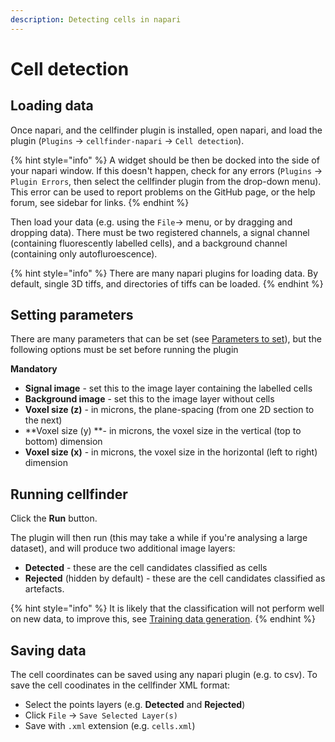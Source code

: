 ```yaml
---
description: Detecting cells in napari
---
```


# Cell detection

## Loading data

Once napari, and the cellfinder plugin is installed, open napari, and load the plugin (`Plugins` -> `cellfinder-napari` -> `Cell detection`).

{% hint style="info" %}
A widget should be then be docked into the side of your napari window. If this doesn't happen, check for any errors (`Plugins` -> `Plugin Errors`, then select the cellfinder plugin from the drop-down menu). This error can be used to report problems on the GitHub page, or the help forum, see sidebar for links.
{% endhint %}

Then load your data (e.g. using the `File`-> menu, or by dragging and dropping data). There must be two registered channels, a signal channel (containing fluorescently labelled cells), and a background channel (containing only autofluroescence).&#x20;

{% hint style="info" %}
There are many napari plugins for loading data. By default, single 3D tiffs, and directories of tiffs can be loaded.
{% endhint %}

## Setting parameters

There are many parameters that can be set (see [Parameters to set](parameters-to-set.md)), but the following options must be set before running the plugin

**Mandatory**

* **Signal image** - set this to the image layer containing the labelled cells
* **Background image** - set this to the image layer without cells
* **Voxel size (z)** - in microns, the plane-spacing (from one 2D section to the next)
* **Voxel size (y) **- in microns, the voxel size in the vertical (top to bottom) dimension
* **Voxel size (x)** - in microns, the voxel size in the horizontal (left to right) dimension

## Running cellfinder

Click the **Run** button.&#x20;

The plugin will then run (this may take a while if you're analysing a large dataset), and will produce two additional image layers:

* **Detected** - these are the cell candidates classified as cells
* **Rejected** (hidden by default) - these are the cell candidates classified as artefacts.

{% hint style="info" %}
It is likely that the classification will not perform well on new data, to improve this, see [Training data generation](../training-data-generation.md).
{% endhint %}

## Saving data

The cell coordinates can be saved using any napari plugin (e.g. to csv). To save the cell coodinates in the cellfinder XML format:

* Select the points layers (e.g. **Detected** and **Rejected**)
* Click `File` -> `Save Selected Layer(s)`
* Save with `.xml` extension (e.g. `cells.xml`)

